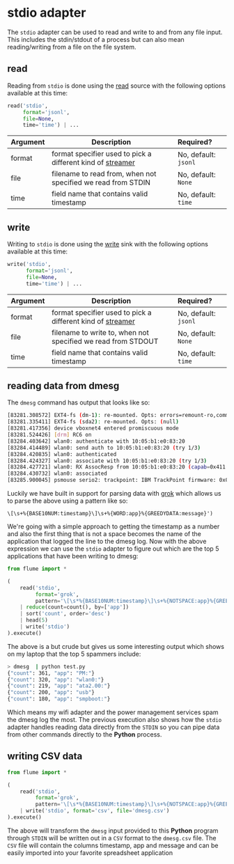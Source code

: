 # stdio adapter

The `stdio` adapter can be used to read and write to and from any file input.
This includes the stdin/stdout of a process but can also mean reading/writing
from a file on the file system.

## read

Reading from `stdio` is done using the [read](../sources/read) source with the
following options available at this time:

```python
read('stdio',
     format='jsonl',
     file=None,
     time='time') | ...
```

Argument    | Description                                                                 | Required?
----------- | --------------------------------------------------------------------------- | :---------
format      | format specifier used to pick a different kind of [streamer](streamers/)    | No, default: `jsonl`
file        | filename to read from, when not specified we read from STDIN                | No, default: `None`
time        | field name that contains valid timestamp                                    | No, default: `time`

## write

Writing to `stdio` is done using the [write](../sinks/write) sink with the
following options available at this time:

```python
write('stdio',
      format='jsonl',
      file=None,
      time='time') | ...
```

Argument    | Description                                                                 | Required?
----------- | --------------------------------------------------------------------------- | :---------
format      | format specifier used to pick a different kind of [streamer](streamers/)    | No, default: `jsonl`
file        | filename to write to, when not specified we read from STDOUT                | No, default: `None`
time        | field name that contains valid timestamp                                    | No, default: `time`


## reading data from dmesg

The `dmesg` command has output that looks like so:

```bash
[83281.308572] EXT4-fs (dm-1): re-mounted. Opts: errors=remount-ro,commit=0
[83281.335411] EXT4-fs (sda2): re-mounted. Opts: (null)
[83281.417356] device vboxnet4 entered promiscuous mode
[83281.524426] [drm] RC6 on
[83284.403642] wlan0: authenticate with 10:05:b1:e0:83:20
[83284.414489] wlan0: send auth to 10:05:b1:e0:83:20 (try 1/3)
[83284.420835] wlan0: authenticated
[83284.424327] wlan0: associate with 10:05:b1:e0:83:20 (try 1/3)
[83284.427721] wlan0: RX AssocResp from 10:05:b1:e0:83:20 (capab=0x411 status=0 aid=6)
[83284.430732] wlan0: associated
[83285.900045] psmouse serio2: trackpoint: IBM TrackPoint firmware: 0x0e, buttons: 3/3
```

Luckily we have built in support for parsing data with [grok](https://github.com/garyelephant/pygrok)
which allows us to parse the above using a pattern like so:

    \[\s+%{BASE10NUM:timestamp}\]\s+%{WORD:app}%{GREEDYDATA:message}')

We're going with a simple approach to getting the timestamp as a number and
also the first thing that is not a space becomes the name of the application
that logged the line to the dmesg log. Now with the above expression we can use
the `stdio` adapter to figure out which are the top 5 applications that have
been writing to dmesg:

```python
from flume import *

(
    read('stdio',
         format='grok',
         pattern='\[\s*%{BASE10NUM:timestamp}\]\s+%{NOTSPACE:app}%{GREEDYDATA:message}')
    | reduce(count=count(), by=['app'])
    | sort('count', order='desc')
    | head(5)
    | write('stdio')
).execute()
```

The above is a but crude but gives us some interesting output which shows on my
laptop that the top 5 spammers include:

```bash
> dmesg  | python test.py
{"count": 361, "app": "PM:"}
{"count": 320, "app": "wlan0:"}
{"count": 219, "app": "ata2.00:"}
{"count": 200, "app": "usb"}
{"count": 180, "app": "smpboot:"}
```

Which means my wifi adapter and the power management services spam the dmesg log
the most. The previous execution also shows how the `stdio` adapter handles
reading data directly from the `STDIN` so you can pipe data from other commands
directly to the **Python** process.

## writing CSV data

```python
from flume import *

(
    read('stdio',
         format='grok',
         pattern='\[\s*%{BASE10NUM:timestamp}\]\s+%{NOTSPACE:app}%{GREEDYDATA:message}')
    | write('stdio', format='csv', file='dmesg.csv')
).execute()
```

The above will transform the `dmesg` input provided to this **Python** program
through `STDIN` will be written out in a `CSV` format to the `dmesg.csv` file.
The `CSV` file will contain the columns timestamp, app and message and can be
easily imported into your favorite spreadsheet application
